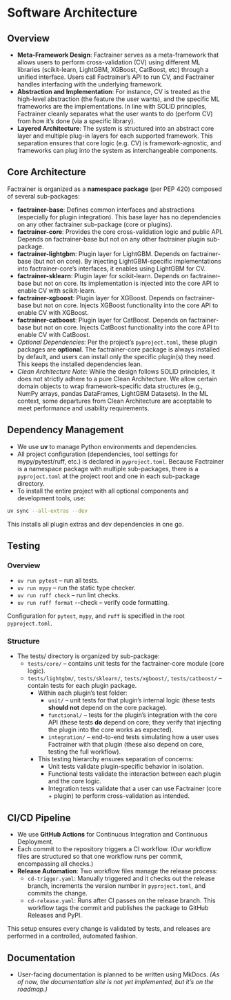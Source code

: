 # Software Architecture

## Overview

- **Meta-Framework Design**: Factrainer serves as a meta-framework that allows users to perform cross-validation (CV) using different ML libraries (scikit-learn, LightGBM, XGBoost, CatBoost, etc) through a unified interface. Users call Factrainer’s API to run CV, and Factrainer handles interfacing with the underlying framework.
- **Abstraction and Implementation**: For instance, CV is treated as the high-level abstraction (the feature the user wants), and the specific ML frameworks are the implementations. In line with SOLID principles, Factrainer cleanly separates what the user wants to do (perform CV) from how it’s done (via a specific library).
- **Layered Architecture**: The system is structured into an abstract core layer and multiple plug-in layers for each supported framework. This separation ensures that core logic (e.g. CV) is framework-agnostic, and frameworks can plug into the system as interchangeable components.

## Core Architecture

Factrainer is organized as a **namespace package** (per PEP 420) composed of several sub-packages:

- **factrainer-base**: Defines common interfaces and abstractions (especially for plugin integration). This base layer has no dependencies on any other factrainer sub-package (core or plugins).
- **factrainer-core**: Provides the core cross-validation logic and public API. Depends on factrainer-base but not on any other factrainer plugin sub-package.
- **factrainer-lightgbm**: Plugin layer for LightGBM. Depends on factrainer-base (but not on core). By injecting LightGBM-specific implementations into factrainer-core’s interfaces, it enables using LightGBM for CV.
- **factrainer-sklearn**: Plugin layer for scikit-learn. Depends on factrainer-base but not on core. Its implementation is injected into the core API to enable CV with scikit-learn.
- **factrainer-xgboost**: Plugin layer for XGBoost. Depends on factrainer-base but not on core. Injects XGBoost functionality into the core API to enable CV with XGBoost.
- **factrainer-catboost**: Plugin layer for CatBoost. Depends on factrainer-base but not on core. Injects CatBoost functionality into the core API to enable CV with CatBoost.
- _Optional Dependencies_: Per the project’s `pyproject.toml`, these plugin packages are **optional**. The factrainer-core package is always installed by default, and users can install only the specific plugin(s) they need. This keeps the installed dependencies lean.
- _Clean Architecture Note_: While the design follows SOLID principles, it does not strictly adhere to a pure Clean Architecture. We allow certain domain objects to wrap framework-specific data structures (e.g., NumPy arrays, pandas DataFrames, LightGBM Datasets). In the ML context, some departures from Clean Architecture are acceptable to meet performance and usability requirements.

## Dependency Management

- We use **uv** to manage Python environments and dependencies.
- All project configuration (dependencies, tool settings for mypy/pytest/ruff, etc.) is declared in `pyproject.toml`. Because Factrainer is a namespace package with multiple sub-packages, there is a `pyproject.toml` at the project root and one in each sub-package directory.
- To install the entire project with all optional components and development tools, use:

```sh
uv sync --all-extras --dev
```

This installs all plugin extras and dev dependencies in one go.

## Testing

### Overview

- `uv run pytest` – run all tests.
- `uv run mypy` – run the static type checker.
- `uv run ruff check` – run lint checks.
- `uv run ruff format` --check – verify code formatting.

Configuration for `pytest`, `mypy`, and `ruff` is specified in the root `pyproject.toml`.

### Structure

- The tests/ directory is organized by sub-package:
  - `tests/core/` – contains unit tests for the factrainer-core module (core logic).
  - `tests/lightgbm/`, `tests/sklearn/`, `tests/xgboost/`, `tests/catboost/` – contain tests for each plugin package.
    - Within each plugin’s test folder:
      - `unit/` – unit tests for that plugin’s internal logic (these tests **should not** depend on the core package).
      - `functional/` – tests for the plugin’s integration with the core API (these tests **do** depend on core; they verify that injecting the plugin into the core works as expected).
      - `integration/` – end-to-end tests simulating how a user uses Factrainer with that plugin (these also depend on core, testing the full workflow).
    - This testing hierarchy ensures separation of concerns:
      - Unit tests validate plugin-specific behavior in isolation.
      - Functional tests validate the interaction between each plugin and the core logic.
      - Integration tests validate that a user can use Factrainer (core + plugin) to perform cross-validation as intended.

## CI/CD Pipeline

- We use **GitHub Actions** for Continuous Integration and Continuous Deployment.
- Each commit to the repository triggers a CI workflow. (Our workflow files are structured so that one workflow runs per commit, encompassing all checks.)
- **Release Automation**: Two workflow files manage the release process:
  - `cd-trigger.yaml`: Manually triggered and it checks out the release branch, increments the version number in `pyproject.toml`, and commits the change.
  - `cd-release.yaml`: Runs after CI passes on the release branch. This workflow tags the commit and publishes the package to GitHub Releases and PyPI.

This setup ensures every change is validated by tests, and releases are performed in a controlled, automated fashion.

## Documentation

- User-facing documentation is planned to be written using MkDocs. _(As of now, the documentation site is not yet implemented, but it’s on the roadmap.)_
